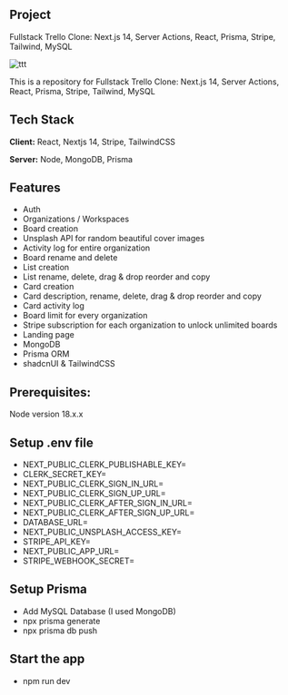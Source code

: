 ## Project






Fullstack Trello Clone: Next.js 14, Server Actions, React, Prisma, Stripe, Tailwind, MySQL


![ttt](https://github.com/samik1234/trello-dev-clone/assets/82882143/26cc0efc-65c8-4cea-862b-97671bb680be)









This is a repository for Fullstack Trello Clone: Next.js 14, Server Actions, React, Prisma, Stripe, Tailwind, MySQL





















## Tech Stack

**Client:** React, Nextjs 14, Stripe, TailwindCSS

**Server:** Node, MongoDB, Prisma













## Features

- Auth
- Organizations / Workspaces
- Board creation
- Unsplash API for random beautiful cover images
- Activity log for entire organization
- Board rename and delete
- List creation
- List rename, delete, drag & drop reorder and copy
- Card creation
- Card description, rename, delete, drag & drop reorder and copy
- Card activity log
- Board limit for every organization
- Stripe subscription for each organization to unlock unlimited boards
- Landing page
- MongoDB
- Prisma ORM
- shadcnUI & TailwindCSS 









## Prerequisites: 

Node version 18.x.x














## Setup .env file

- NEXT_PUBLIC_CLERK_PUBLISHABLE_KEY=
- CLERK_SECRET_KEY=
- NEXT_PUBLIC_CLERK_SIGN_IN_URL=
- NEXT_PUBLIC_CLERK_SIGN_UP_URL=
- NEXT_PUBLIC_CLERK_AFTER_SIGN_IN_URL=
- NEXT_PUBLIC_CLERK_AFTER_SIGN_UP_URL=
- DATABASE_URL=
- NEXT_PUBLIC_UNSPLASH_ACCESS_KEY=
- STRIPE_API_KEY=
- NEXT_PUBLIC_APP_URL=
- STRIPE_WEBHOOK_SECRET=







## Setup Prisma

- Add MySQL Database (I used MongoDB)
-  npx prisma generate
-  npx prisma db push



## Start the app

 - npm run dev

